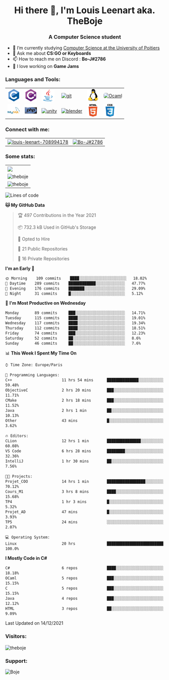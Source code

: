 <h1 align="center">Hi there 👋, I'm Louis Leenart aka. TheBoje</h1>
<h3 align="center">A Computer Science student</h3>

- 🔭 I’m currently studying [Computer Science at the University of Poitiers](http://formations.univ-poitiers.fr/fr/index/autre-diplome-niveau-master-AM/autre-diplome-niveau-master-AM/cmi-informatique-JD2XQGVY.html)
- 💬 Ask me about **CS:GO or Keyboards** <!-- TODO Ajouter un svg d'ergodox -->
- 📫 How to reach me on Discord : **Bo-J#2786**
- 🎯 I love working on **Game Jams**

<h3 align="left">Languages and Tools:</h3>
<p align="center"> 
  <table align="center">
    <tr>
      <td><a href="https://www.cprogramming.com/" target="_blank"> <img src="https://raw.githubusercontent.com/devicons/devicon/master/icons/c/c-original.svg" alt="c" width="40" height="40"/> </a> 
      <td><a href="https://www.w3schools.com/cs/" target="_blank"> <img src="https://raw.githubusercontent.com/devicons/devicon/master/icons/csharp/csharp-original.svg" alt="csharp" width="40" height="40"/> </a> 
      <td><a href="https://www.java.com" target="_blank"> <img src="https://raw.githubusercontent.com/devicons/devicon/master/icons/java/java-original.svg" alt="java" width="40" height="40"/> </a> 
      <td><a href="https://git-scm.com/" target="_blank"> <img src="https://www.vectorlogo.zone/logos/git-scm/git-scm-icon.svg" alt="git" width="40" height="40"/> </a>
      <td><a href="https://www.linux.org/" target="_blank"> <img src="https://raw.githubusercontent.com/devicons/devicon/master/icons/linux/linux-original.svg" alt="linux" width="40" height="40"/> </a> 
      <td><a href="" target="_blank"> <img src="https://ocaml.org/img/OCaml_Sticker.svg" alt="Ocaml" width="40" height="40" style="border-radius: 5px;"/> </a>
    <tr>
      <td><a href="https://www.mysql.com/" target="_blank"> <img src="https://raw.githubusercontent.com/devicons/devicon/master/icons/mysql/mysql-original-wordmark.svg" alt="mysql" width="40" height="40"/> </a>
      <td><a href="https://www.php.net" target="_blank"> <img src="https://raw.githubusercontent.com/devicons/devicon/master/icons/php/php-original.svg" alt="php" width="40" height="40"/> </a>
      <td><a href="https://unity.com/" target="_blank"> <img src="https://www.vectorlogo.zone/logos/unity3d/unity3d-icon.svg" alt="unity" width="40" height="40"/> </a>
      <td><a href="https://www.blender.org/" target="_blank"> <img src="https://download.blender.org/branding/community/blender_community_badge_white.svg" alt="blender" width="40" height="40"/> </a> 
      <td><a href="https://www.w3.org/html/" target="_blank"> <img src="https://raw.githubusercontent.com/devicons/devicon/master/icons/html5/html5-original-wordmark.svg" alt="html5" width="40" height="40"/> </a>
      <td><a href="https://www.w3schools.com/css/" target="_blank"> <img src="https://raw.githubusercontent.com/devicons/devicon/master/icons/css3/css3-original-wordmark.svg" alt="css3" width="40" height="40"/> </a>  
  </table>
  
</p>

<h3 align="left">Connect with me:</h3>
<p align="left">
  <table align="center">
    <tr>
      <td><a href="https://linkedin.com/in/louis-leenart-708994178" target="blank"><img align="center" src="https://cdn.jsdelivr.net/npm/simple-icons@3.0.1/icons/linkedin.svg" alt="louis-leenart-708994178" height="40" width="40"/></a>
      <td><a href="https://discord.gg/Bo-J#2786" target="blank"><img align="center" src="https://cdn.jsdelivr.net/npm/simple-icons@3.0.1/icons/discord.svg" alt="Bo-J#2786" height="40" width="40"/></a> 
  </table>
</p>

<h3 align="left">Some stats:</h3>
<p align="center">
  <table align="center">
    <tr><td><img align="center" src="https://github-readme-stats.vercel.app/api?username=TheBoje&show_icons=true&theme=dark&count_private=true" />
    <tr><td><img align="center" src="https://github-readme-streak-stats.herokuapp.com/?user=theboje&theme=dark&count_private=true&" alt="theboje" />
    <tr><td><img align="center" src="https://github-readme-stats.vercel.app/api/wakatime?username=Bo_J&theme=dark" alt="theboje" />
  </table>
</p>

<!--START_SECTION:waka-->
![Lines of code](https://img.shields.io/badge/From%20Hello%20World%20I%27ve%20Written-1%20Million%20lines%20of%20code-blue)

**🐱 My GitHub Data** 

> 🏆 497 Contributions in the Year 2021
 > 
> 📦 732.3 kB Used in GitHub's Storage 
 > 
> 💼 Opted to Hire
 > 
> 📜 21 Public Repositories 
 > 
> 🔑 16 Private Repositories  
 > 
**I'm an Early 🐤** 

```text
🌞 Morning    109 commits    ████░░░░░░░░░░░░░░░░░░░░░   18.02% 
🌆 Daytime    289 commits    ████████████░░░░░░░░░░░░░   47.77% 
🌃 Evening    176 commits    ███████░░░░░░░░░░░░░░░░░░   29.09% 
🌙 Night      31 commits     █░░░░░░░░░░░░░░░░░░░░░░░░   5.12%

```
📅 **I'm Most Productive on Wednesday** 

```text
Monday       89 commits     ███░░░░░░░░░░░░░░░░░░░░░░   14.71% 
Tuesday      115 commits    ████░░░░░░░░░░░░░░░░░░░░░   19.01% 
Wednesday    117 commits    ████░░░░░░░░░░░░░░░░░░░░░   19.34% 
Thursday     112 commits    ████░░░░░░░░░░░░░░░░░░░░░   18.51% 
Friday       74 commits     ███░░░░░░░░░░░░░░░░░░░░░░   12.23% 
Saturday     52 commits     ██░░░░░░░░░░░░░░░░░░░░░░░   8.6% 
Sunday       46 commits     ██░░░░░░░░░░░░░░░░░░░░░░░   7.6%

```


📊 **This Week I Spent My Time On** 

```text
⌚︎ Time Zone: Europe/Paris

💬 Programming Languages: 
C++                      11 hrs 54 mins      ██████████████░░░░░░░░░░░   59.48% 
ObjectiveC               2 hrs 20 mins       ███░░░░░░░░░░░░░░░░░░░░░░   11.71% 
CMake                    2 hrs 18 mins       ███░░░░░░░░░░░░░░░░░░░░░░   11.52% 
Java                     2 hrs 1 min         ██░░░░░░░░░░░░░░░░░░░░░░░   10.13% 
Other                    43 mins             █░░░░░░░░░░░░░░░░░░░░░░░░   3.62%

🔥 Editors: 
CLion                    12 hrs 1 min        ███████████████░░░░░░░░░░   60.08% 
VS Code                  6 hrs 28 mins       ████████░░░░░░░░░░░░░░░░░   32.36% 
IntelliJ                 1 hr 30 mins        ██░░░░░░░░░░░░░░░░░░░░░░░   7.56%

🐱‍💻 Projects: 
Projet_COO               14 hrs 1 min        █████████████████░░░░░░░░   70.12% 
Cours_M1                 3 hrs 8 mins        ████░░░░░░░░░░░░░░░░░░░░░   15.68% 
TP4                      1 hr 3 mins         █░░░░░░░░░░░░░░░░░░░░░░░░   5.32% 
Projet_AD                47 mins             █░░░░░░░░░░░░░░░░░░░░░░░░   3.93% 
TP5                      24 mins             ░░░░░░░░░░░░░░░░░░░░░░░░░   2.07%

💻 Operating System: 
Linux                    20 hrs              █████████████████████████   100.0%

```

**I Mostly Code in C#** 

```text
C#                       6 repos             ████░░░░░░░░░░░░░░░░░░░░░   18.18% 
OCaml                    5 repos             ███░░░░░░░░░░░░░░░░░░░░░░   15.15% 
C                        5 repos             ███░░░░░░░░░░░░░░░░░░░░░░   15.15% 
Java                     4 repos             ███░░░░░░░░░░░░░░░░░░░░░░   12.12% 
HTML                     3 repos             ██░░░░░░░░░░░░░░░░░░░░░░░   9.09%

```



 Last Updated on 14/12/2021
<!--END_SECTION:waka-->

<h3 align="left">Visitors:</h3>
<p><img align="center" src="https://visitor-badge.glitch.me/badge?page_id=TheBoje" alt="theboje" /></p>

<h3 align="left">Support:</h3>
<p><a href="https://www.buymeacoffee.com/Boje"> <img align="left" src="https://cdn.buymeacoffee.com/buttons/v2/default-yellow.png" height="50" width="210" alt="Boje" /></a></p>